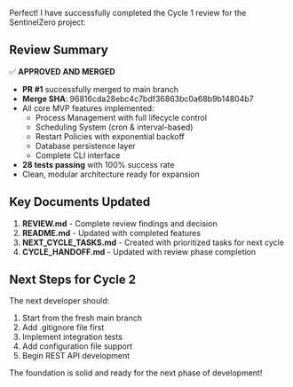 Perfect! I have successfully completed the Cycle 1 review for the SentinelZero project:

## Review Summary

✅ **APPROVED AND MERGED**

- **PR #1** successfully merged to main branch
- **Merge SHA**: 96816cda28ebc4c7bdf36863bc0a68b9b14804b7
- All core MVP features implemented:
  - Process Management with full lifecycle control
  - Scheduling System (cron & interval-based)
  - Restart Policies with exponential backoff
  - Database persistence layer
  - Complete CLI interface
- **28 tests passing** with 100% success rate
- Clean, modular architecture ready for expansion

## Key Documents Updated

1. **REVIEW.md** - Complete review findings and decision
2. **README.md** - Updated with completed features
3. **NEXT_CYCLE_TASKS.md** - Created with prioritized tasks for next cycle
4. **CYCLE_HANDOFF.md** - Updated with review phase completion

## Next Steps for Cycle 2

The next developer should:
1. Start from the fresh main branch
2. Add .gitignore file first
3. Implement integration tests
4. Add configuration file support
5. Begin REST API development

The foundation is solid and ready for the next phase of development!
